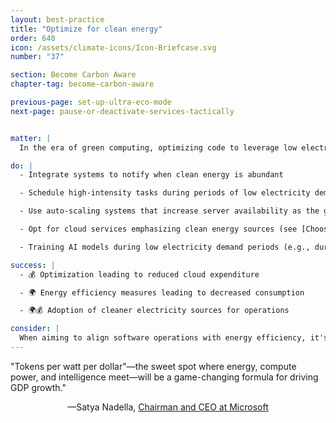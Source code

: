 ```yaml
---
layout: best-practice
title: "Optimize for clean energy"
order: 640
icon: /assets/climate-icons/Icon-Briefcase.svg
number: "37"

section: Become Carbon Aware
chapter-tag: become-carbon-aware

previous-page: set-up-ultra-eco-mode
next-page: pause-or-deactivate-services-tactically


matter: |
  In the era of green computing, optimizing code to leverage low electricity demand and a ‘clean grid’ (e.g., mostly powered by renewable or nuclear energy) is essential. Efficient code reduces server load, thus conserving energy. When timed with clean grid availability, the environmental impact is minimized, furthering sustainable software development and mitigating climate change contributions.

do: |
  - Integrate systems to notify when clean energy is abundant

  - Schedule high-intensity tasks during periods of low electricity demand or allow your users to do so

  - Use auto-scaling systems that increase server availability as the grid becomes greener in order to process more tasks and jobs

  - Opt for cloud services emphasizing clean energy sources (see [Choose a sustainable hosting provider](choose-a-sustainable-hosting-provider))

  - Training AI models during low electricity demand periods (e.g., during the night) and during peaks in renewable energy production.

success: |
  - 💰 Optimization leading to reduced cloud expenditure

  - 🌍 Energy efficiency measures leading to decreased consumption

  - 🌍💰 Adoption of cleaner electricity sources for operations

consider: |
  When aiming to align software operations with energy efficiency, it's imperative to remain up to date on grid trends and innovations. Collaboration with hosting providers can offer insights into best practices and access to clean energy sources. Regularly monitoring and adjusting strategies based on operational needs and grid conditions ensures optimal results. Lastly, @Influence and collaborate with internal stakeholders ensures that developers and stakeholders prioritize these initiatives.
---
```


<div class="bigquote">
  <span class="highlight">"Tokens per watt per dollar"—the sweet spot where energy, compute power, and intelligence meet—will be a game-changing formula for driving GDP growth."</span>
</div>

<p style="text-align:center;">—Satya Nadella, <a href="https://www.linkedin.com/in/satyanadella?miniProfileUrn=urn%3Ali%3Afsd_profile%3AACoAAAEkwwAB9KEc2TrQgOLEQ-vzRyZeCDyc6DQ">Chairman and CEO at Microsoft</a></p>